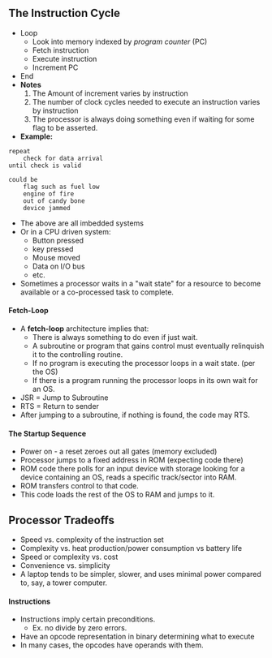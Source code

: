## The Instruction Cycle
- Loop
	- Look into memory indexed by *program counter* (PC)
	- Fetch instruction
	- Execute instruction
	- Increment PC
- End
- **Notes**
	1. The Amount of increment varies by instruction
	2. The number of clock cycles needed to execute an instruction varies by instruction
	3. The processor is always doing something even if waiting for some flag to be asserted.
- **Example:**
```
repeat
	check for data arrival
until check is valid

could be
	flag such as fuel low
	engine of fire
	out of candy bone
	device jammed
```
- The above are all imbedded systems
- Or in a CPU driven system:
	- Button pressed
	- key pressed
	- Mouse moved
	- Data on I/O bus
	- etc.
- Sometimes a processor waits in a "wait state" for a resource to become available or a co-processed task to complete.
#### Fetch-Loop
- A **fetch-loop** architecture implies that:
	- There is always something to do even if just wait.
	- A subroutine or program that gains control must eventually relinquish it to the controlling routine.
	- If no program is executing the processor loops in a wait state. (per the OS)
	- If there is a program running the processor loops in its own wait for an OS.
- JSR = Jump to Subroutine
- RTS = Return to sender
- After jumping to a subroutine, if nothing is found, the code may RTS.
#### The Startup Sequence
- Power on -  a reset zeroes out all gates (memory excluded)
- Processor jumps to a fixed address in ROM (expecting code there)
- ROM code there polls for an input device with storage looking for a device containing an OS, reads a specific track/sector into RAM.
- ROM transfers control to that code.
- This code loads the rest of the OS to RAM and jumps to it.
## Processor Tradeoffs
- Speed vs. complexity of the instruction set
- Complexity vs. heat production/power consumption vs battery life
- Speed or complexity vs. cost
- Convenience vs. simplicity
- A laptop tends to be simpler, slower, and uses minimal power compared to, say, a tower computer.
#### Instructions
- Instructions imply certain preconditions.
	- Ex. no divide by zero errors.
- Have an opcode representation in binary determining what to execute
- In many cases, the opcodes have operands with them.